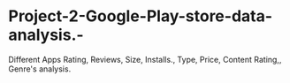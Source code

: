 # Project-2-Google-Play-store-data-analysis.-
Different Apps Rating, Reviews, Size, Installs., Type, Price, Content Rating,, Genre's analysis. 
